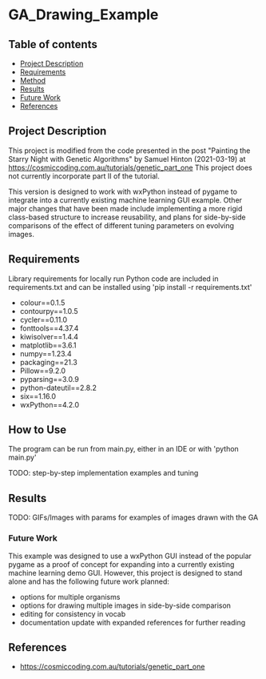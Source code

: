 # GA_Drawing_Example
## Table of contents
* [Project Description](#Project-Description)
* [Requirements](#Requirements)
* [Method](#Method)
* [Results](#Results)
* [Future Work](#Future-Work)
* [References](#References)


## Project Description
This project is modified from the code presented in the post "Painting the Starry Night with Genetic Algorithms" by 
Samuel Hinton (2021-03-19) at https://cosmiccoding.com.au/tutorials/genetic_part_one This project does not currently 
incorporate part II of the tutorial.

This version is designed to work with wxPython instead of pygame to integrate into a currently existing machine learning
GUI example. Other major changes that have been made include implementing a more rigid class-based structure to increase
reusability, and plans for side-by-side comparisons of the effect of different tuning parameters on evolving images.


## Requirements
Library requirements for locally run Python code are included in requirements.txt and can be 
installed using 'pip install -r requirements.txt'

* colour==0.1.5
* contourpy==1.0.5
* cycler==0.11.0
* fonttools==4.37.4
* kiwisolver==1.4.4
* matplotlib==3.6.1
* numpy==1.23.4
* packaging==21.3
* Pillow==9.2.0
* pyparsing==3.0.9
* python-dateutil==2.8.2
* six==1.16.0
* wxPython==4.2.0

## How to Use
The program can be run from main.py, either in an IDE or with 'python main.py'


TODO: step-by-step implementation examples and tuning

## Results

TODO: GIFs/Images with params for examples of images drawn with the GA 

### Future Work
This example was designed to use a wxPython GUI instead of the popular pygame as a proof of concept
for expanding into a currently existing machine learning demo GUI. However, this project is designed to 
stand alone and has the following future work planned:
* options for multiple organisms
* options for drawing multiple images in side-by-side comparison
* editing for consistency in vocab
* documentation update with expanded references for further reading

## References

* https://cosmiccoding.com.au/tutorials/genetic_part_one